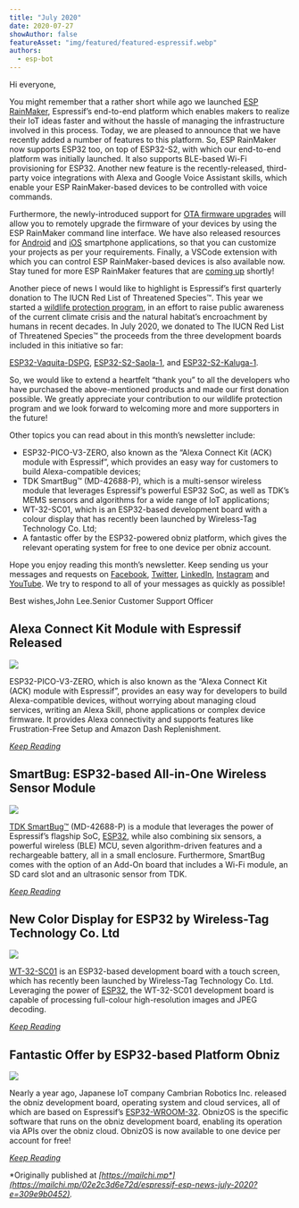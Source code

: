 ```yaml
---
title: "July 2020"
date: 2020-07-27
showAuthor: false
featureAsset: "img/featured/featured-espressif.webp"
authors:
  - esp-bot
---
```

Hi everyone,

You might remember that a rather short while ago we launched [ESP RainMaker](https://www.espressif.com/en/news/ESP-RainMaker), Espressif’s end-to-end platform which enables makers to realize their IoT ideas faster and without the hassle of managing the infrastructure involved in this process. Today, we are pleased to announce that we have recently added a number of features to this platform. So, ESP RainMaker now supports ESP32 too, on top of ESP32-S2, with which our end-to-end platform was initially launched. It also supports BLE-based Wi-Fi provisioning for ESP32. Another new feature is the recently-released, third-party voice integrations with Alexa and Google Voice Assistant skills, which enable your ESP RainMaker-based devices to be controlled with voice commands.

Furthermore, the newly-introduced support for [OTA firmware upgrades](https://rainmaker.espressif.com/docs/ota.html) will allow you to remotely upgrade the firmware of your devices by using the ESP RainMaker command line interface. We have also released resources for [Android](https://github.com/espressif/esp-rainmaker-android) and [iOS](https://github.com/espressif/esp-rainmaker-ios) smartphone applications, so that you can customize your projects as per your requirements. Finally, a VSCode extension with which you can control ESP RainMaker-based devices is also available now. Stay tuned for more ESP RainMaker features that are [coming up](https://rainmaker.espressif.com/docs/what-next.html) shortly!

Another piece of news I would like to highlight is Espressif’s first quarterly donation to The IUCN Red List of Threatened Species™. This year we started a [wildlife protection program](https://www.espressif.com/en/company/corporate-responsibility/wildlife-protection-program), in an effort to raise public awareness of the current climate crisis and the natural habitat’s encroachment by humans in recent decades. In July 2020, we donated to The IUCN Red List of Threatened Species™ the proceeds from the three development boards included in this initiative so far:

[ESP32-Vaquita-DSPG](https://github.com/espressif/esp-va-sdk/blob/master/docs/en/hw-reference/esp32/user-guide-esp32-vaquita-dspg.md), [ESP32-S2-Saola-1](https://docs.espressif.com/projects/esp-idf/en/latest/esp32s2/hw-reference/esp32s2/user-guide-saola-1-v1.2.html), and [ESP32-S2-Kaluga-1](https://www.espressif.com/en/products/devkits).

So, we would like to extend a heartfelt “thank you” to all the developers who have purchased the above-mentioned products and made our first donation possible. We greatly appreciate your contribution to our wildlife protection program and we look forward to welcoming more and more supporters in the future!

Other topics you can read about in this month’s newsletter include:

- ESP32-PICO-V3-ZERO, also known as the “Alexa Connect Kit (ACK) module with Espressif”, which provides an easy way for customers to build Alexa-compatible devices;
- TDK SmartBug™ (MD-42688-P), which is a multi-sensor wireless module that leverages Espressif’s powerful ESP32 SoC, as well as TDK’s MEMS sensors and algorithms for a wide range of IoT applications;
- WT-32-SC01, which is an ESP32-based development board with a colour display that has recently been launched by Wireless-Tag Technology Co. Ltd;
- A fantastic offer by the ESP32-powered obniz platform, which gives the relevant operating system for free to one device per obniz account.

Hope you enjoy reading this month’s newsletter. Keep sending us your messages and requests on [Facebook](https://www.facebook.com/espressif/), [Twitter](https://twitter.com/EspressifSystem), [LinkedIn](https://www.linkedin.com/company/espressif-systems/), [Instagram](https://www.instagram.com/espressif_systems/) and [YouTube](https://www.youtube.com/channel/UCDBWNF7CJ2U5eLGT7o3rKog). We try to respond to all of your messages as quickly as possible!

Best wishes,John Lee.Senior Customer Support Officer

## Alexa Connect Kit Module with Espressif Released

![](img/july-1.webp)

ESP32-PICO-V3-ZERO, which is also known as the “Alexa Connect Kit (ACK) module with Espressif”, provides an easy way for developers to build Alexa-compatible devices, without worrying about managing cloud services, writing an Alexa Skill, phone applications or complex device firmware. It provides Alexa connectivity and supports features like Frustration-Free Setup and Amazon Dash Replenishment.

[*Keep Reading*](https://www.espressif.com/en/news/ACK_with_ESP)

## SmartBug: ESP32-based All-in-One Wireless Sensor Module

![](img/july-2.webp)

[TDK SmartBug™](https://invensense.tdk.com/smartbug/) (MD-42688-P) is a module that leverages the power of Espressif’s flagship SoC, [ESP32](https://www.espressif.com/en/products/socs/esp32), while also combining six sensors, a powerful wireless (BLE) MCU, seven algorithm-driven features and a rechargeable battery, all in a small enclosure. Furthermore, SmartBug comes with the option of an Add-On board that includes a Wi-Fi module, an SD card slot and an ultrasonic sensor from TDK.

[*Keep Reading*](https://www.espressif.com/en/news/SmartBug)

## New Color Display for ESP32 by Wireless-Tag Technology Co. Ltd

![](img/july-3.webp)

[WT-32-SC01](https://mp.weixin.qq.com/s/Oq2TgxFJRqzn_oM21GVGaA) is an ESP32-based development board with a touch screen, which has recently been launched by Wireless-Tag Technology Co. Ltd. Leveraging the power of [ESP32](https://www.espressif.com/en/products/socs/esp32), the WT-32-SC01 development board is capable of processing full-colour high-resolution images and JPEG decoding.

[*Keep Reading*](https://www.espressif.com/en/news/WT_32_SC01)

## Fantastic Offer by ESP32-based Platform Obniz

![](img/july-4.webp)

Nearly a year ago, Japanese IoT company Cambrian Robotics Inc. released the obniz development board, operating system and cloud services, all of which are based on Espressif’s [ESP32-WROOM-32](https://www.espressif.com/sites/default/files/documentation/esp32-wroom-32_datasheet_en.pdf). ObnizOS is the specific software that runs on the obniz development board, enabling its operation via APIs over the obniz cloud. ObnizOS is now available to one device per account for free!

[*Keep Reading*](https://www.espressif.com/en/news/obniz_offer)

*Originally published at *[*https://mailchi.mp*](https://mailchi.mp/02e2c3d6e72d/espressif-esp-news-july-2020?e=309e9b0452)*.*
